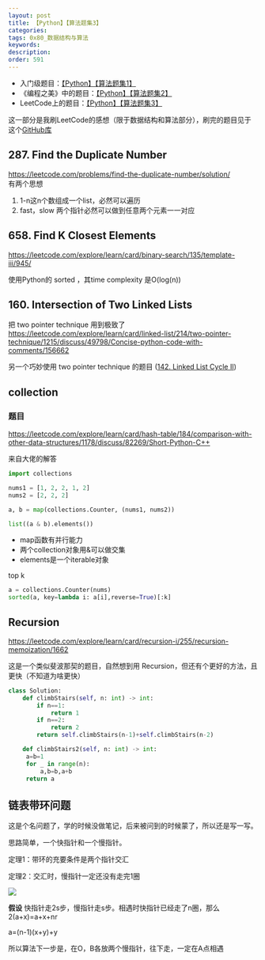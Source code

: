 ```yaml
---
layout: post
title: 【Python】【算法题集3】
categories:
tags: 0x80_数据结构与算法
keywords:
description:
order: 591
---
```


- 入门级题目：[【Python】【算法题集1】](http://www.guofei.site/2017/05/03/TrickPython.html)
- 《编程之美》中的题目：[【Python】【算法题集2】](http://www.guofei.site/2017/08/28/someproblems.html)
- LeetCode上的题目：[【Python】【算法题集3】](http://www.guofei.site/2018/07/05/pythonalgorithma.html)


这一部分是我刷LeetCode的感想（限于数据结构和算法部分），刷完的题目见于这个[GitHub库](https://github.com/guofei9987/leetcode_python)


## 287. Find the Duplicate Number
https://leetcode.com/problems/find-the-duplicate-number/solution/  
有两个思想
1. 1-n这n个数组成一个list，必然可以遍历
2. fast，slow 两个指针必然可以做到任意两个元素一一对应

## 658. Find K Closest Elements
https://leetcode.com/explore/learn/card/binary-search/135/template-iii/945/

使用Python的 sorted ，其time complexity 是O(log(n))


## 160. Intersection of Two Linked Lists
把 two pointer technique 用到极致了
https://leetcode.com/explore/learn/card/linked-list/214/two-pointer-technique/1215/discuss/49798/Concise-python-code-with-comments/156662  

另一个巧妙使用 two pointer technique 的题目 ([142. Linked List Cycle II](https://leetcode.com/problems/linked-list-cycle-ii/description/))

## collection
### 题目
https://leetcode.com/explore/learn/card/hash-table/184/comparison-with-other-data-structures/1178/discuss/82269/Short-Python-C++

来自大佬的解答
```python
import collections

nums1 = [1, 2, 2, 1, 2]
nums2 = [2, 2, 2]

a, b = map(collections.Counter, (nums1, nums2))

list((a & b).elements())
```
- map函数有并行能力
- 两个collection对象用&可以做交集
- elements是一个iterable对象

top k
```python
a = collections.Counter(nums)
sorted(a, key=lambda i: a[i],reverse=True)[:k]
```

## Recursion
https://leetcode.com/explore/learn/card/recursion-i/255/recursion-memoization/1662

这是一个类似斐波那契的题目，自然想到用 Recursion，但还有个更好的方法，且更快（不知道为啥更快）

```python
class Solution:
    def climbStairs(self, n: int) -> int:
        if n==1:
            return 1
        if n==2:
            return 2
        return self.climbStairs(n-1)+self.climbStairs(n-2)

    def climbStairs2(self, n: int) -> int:
     a=b=1
     for _ in range(n):
         a,b=b,a+b
     return a
```

## 链表带环问题

这是个名问题了，学的时候没做笔记，后来被问到的时候蒙了，所以还是写一写。

思路简单，一个快指针和一个慢指针。

定理1：带环的充要条件是两个指针交汇

定理2：交汇时，慢指针一定还没有走完1圈

![](http://www.guofei.site/picture_for_blog/algorithm/%E9%93%BE%E8%A1%A8%E5%B8%A6%E7%8E%AF%E9%97%AE%E9%A2%98.jpg)


**假设** 快指针走2s步，慢指针走s步。相遇时快指针已经走了n圈，那么  
2(a+x)=a+x+nr

a=(n-1)(x+y)+y  

所以算法下一步是，在O，B各放两个慢指针，往下走，一定在A点相遇
